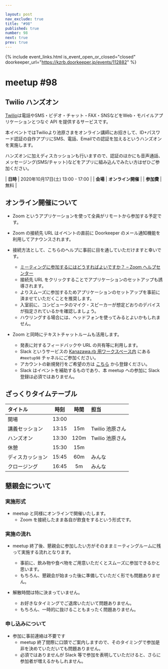 ```yaml
---

layout: post
nav_exclude: true
title: "#98"
published: true
number: 98
next: true
prev: true
---
```


{% include event_links.html is_event_open_or_closed="closed" doorkeeper_url="https://kzrb.doorkeeper.jp/events/112882" %}

# meetup #98

## Twilio ハンズオン

[Twilio](https://www.twilio.com/ja/)は電話やSMS・ビデオ・チャット・FAX・SNSなどをWeb・モバイルアプリケーションとつなぐ API を提供するサービスです。

本イベントではTwilioより池原さまをオンライン講師にお招きして、ID+パスワード認証の自作アプリにSMS、電話、Emailでの認証を加えるというハンズオンを実施します。

ハンズオンに加えディスカッションも行いますので、認証のほかにも音声通話、メッセージング(SMS/チャット)などをアプリに組み込んでみたい方はぜひご参加ください。

| **日時**   | 2020年10月17日(土) 13:00 - 17:00 |
| **会場**   | **オンライン開催** |
| **参加費** | 無料 |

## オンライン開催について

* Zoom というアプリケーションを使って全員がリモートから参加する予定です。
* Zoom の接続先 URL はイベントの直前に Doorkeeper のメール通知機能を利用してアナウンスされます。
* 接続方法として、こちらのヘルプに事前に目を通していただけますと幸いです。
    * [ミーティングに参加するにはどうすればよいですか？ – Zoom ヘルプセンター](https://support.zoom.us/hc/ja/articles/201362193-%E3%83%9F%E3%83%BC%E3%83%86%E3%82%A3%E3%83%B3%E3%82%B0%E3%81%AB%E5%8F%82%E5%8A%A0%E3%81%99%E3%82%8B%E3%81%AB%E3%81%AF%E3%81%A9%E3%81%86%E3%81%99%E3%82%8C%E3%81%B0%E3%82%88%E3%81%84%E3%81%A7%E3%81%99%E3%81%8B-)
    * 接続先 URL をクリックすることでアプリケーションのセットアップも誘導されます。
    * よりスムーズに参加するためアプリケーションのセットアップを事前に済ませていただくことを推奨します。
    * 入室前に、コンピュータのマイク・スピーカーが想定どおりのデバイスが指定されているかを確認しましょう。
    * ハウリングする場合には、ヘッドフォンを使ってみるとよいかもしれません。

* Zoom と同時にテキストチャットルームも活用します。
    * 発表に対するフィードバックや URL の共有等に利用します。
    * Slack というサービスの [Kanazawa.rb 用ワークスペース内](https://kzrb.slack.com/) にある `#meetup98` チャネルにご参加ください。
    * アカウントの新規発行をご希望の方は [こちら](https://join.slack.com/t/kzrb/shared_invite/zt-1f4tcvoud-w5whpsFrRpFyFHisVpyMCA) から登録ください。
    * Slack はイベントを補助するものであり、本 meetup への参加に Slack 登録は必須ではありません。

## ざっくりタイムテーブル

| タイトル                          | 時刻  | 時間 | 担当                                                    |
|:----------------------------------|:-----:|:----:|:--------------------------------------------------------|
| 開場                              | 13:00 |      |                                                         |
| 講義セッション                    | 13:15 | 15m  | Twilio 池原さん                                                        |
| ハンズオン                        | 13:30 | 120m | Twilio 池原さん                                                        |
| 休憩                              | 15:30 | 15m  |                                                         |
| ディスカッション                  | 15:45 | 60m  |  みんな                                                       |
| クロージング                      | 16:45 | 5m   | みんな                                                  |

## 懇親会について

### 実施形式

* meetup と同様にオンラインで開催いたします。
  + Zoom を接続したまま各自が飲食をするという形式です。

### 実施の流れ

* meetup 終了後、懇親会に参加したい方がそのままミーティングルームに残って実施する流れとなります。
  + 事前に、飲み物や食べ物をご用意いただくとスムーズに参加できるかと思います。
  + もちろん、懇親会が始まった後に準備していただく形でも問題ありません。

* 解散時間は特に決まっていません。
  + お好きなタイミングでご退席いただいて問題ありません。
  + もちろん、一時的に抜けることもまったく問題ありません。

### 申し込みについて
* 参加に事前連絡は不要です
  + meetup 終了間際に口頭でご案内しますので、そのタイミングで参加是非を決めていただいても問題ありません。
  + 必須ではありませんが Slack 等で参加を表明していただけると、さらに参加者が増えるかもしれません。

